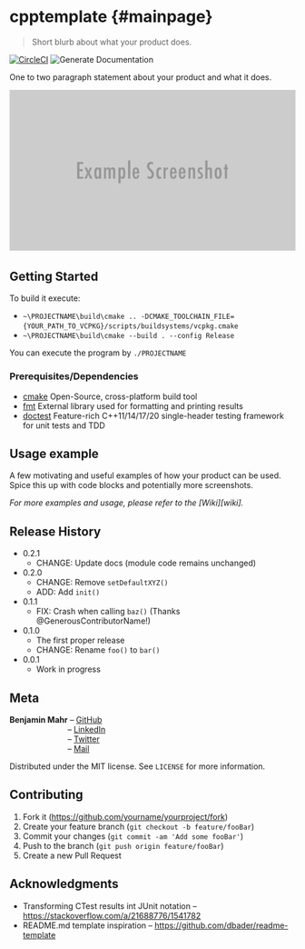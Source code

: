 # cpptemplate {#mainpage}
> Short blurb about what your product does.

[![CircleCI](https://circleci.com/gh/circleci/circleci-docs.svg?style=svg)](https://circleci.com/gh/Ben1980/cpptemplate)
![Generate Documentation](https://github.com/Ben1980/cpptemplate/workflows/Generate%20Documentation/badge.svg)

One to two paragraph statement about your product and what it does.

![](images/header.png)

## Getting Started

To build it execute:
- `~\PROJECTNAME\build\cmake .. -DCMAKE_TOOLCHAIN_FILE={YOUR_PATH_TO_VCPKG}/scripts/buildsystems/vcpkg.cmake`
- `~\PROJECTNAME\build\cmake --build . --config Release`

You can execute the program by `./PROJECTNAME`

### Prerequisites/Dependencies

- [cmake](https://cmake.org/) Open-Source, cross-platform build tool
- [fmt](https://fmt.dev/latest/index.html) External library used for formatting and printing results
- [doctest](https://github.com/onqtam/doctest) Feature-rich C++11/14/17/20 single-header testing framework for unit tests and TDD

## Usage example

A few motivating and useful examples of how your product can be used. Spice this up with code blocks and potentially more screenshots.

_For more examples and usage, please refer to the [Wiki][wiki]._

## Release History

* 0.2.1
    * CHANGE: Update docs (module code remains unchanged)
* 0.2.0
    * CHANGE: Remove `setDefaultXYZ()`
    * ADD: Add `init()`
* 0.1.1
    * FIX: Crash when calling `baz()` (Thanks @GenerousContributorName!)
* 0.1.0
    * The first proper release
    * CHANGE: Rename `foo()` to `bar()`
* 0.0.1
    * Work in progress

## Meta

**Benjamin Mahr** – [GitHub](https://github.com/Ben1980)  
&nbsp;&nbsp;&nbsp;&nbsp;&nbsp;&nbsp;&nbsp;&nbsp;&nbsp;&nbsp;&nbsp;&nbsp;&nbsp;&nbsp;&nbsp;&nbsp;&nbsp;&nbsp;&nbsp;&nbsp;&nbsp;&nbsp;&nbsp;&nbsp;&nbsp;&nbsp;– [LinkedIn](https://www.linkedin.com/in/benjamin-mahr-728a1639/)  
&nbsp;&nbsp;&nbsp;&nbsp;&nbsp;&nbsp;&nbsp;&nbsp;&nbsp;&nbsp;&nbsp;&nbsp;&nbsp;&nbsp;&nbsp;&nbsp;&nbsp;&nbsp;&nbsp;&nbsp;&nbsp;&nbsp;&nbsp;&nbsp;&nbsp;&nbsp;– [Twitter](https://twitter.com/BenMahr)  
&nbsp;&nbsp;&nbsp;&nbsp;&nbsp;&nbsp;&nbsp;&nbsp;&nbsp;&nbsp;&nbsp;&nbsp;&nbsp;&nbsp;&nbsp;&nbsp;&nbsp;&nbsp;&nbsp;&nbsp;&nbsp;&nbsp;&nbsp;&nbsp;&nbsp;&nbsp;– [Mail](ben.amhr@gmail.com)

Distributed under the MIT license. See ``LICENSE`` for more information.

## Contributing

1. Fork it (<https://github.com/yourname/yourproject/fork>)
2. Create your feature branch (`git checkout -b feature/fooBar`)
3. Commit your changes (`git commit -am 'Add some fooBar'`)
4. Push to the branch (`git push origin feature/fooBar`)
5. Create a new Pull Request

<!-- Markdown link & img dfn's -->
<!--[circleci-url]: (https://circleci.com/gh/Ben1980/cpptemplate)
[circleci-image]: (https://circleci.com/gh/circleci/circleci-docs.svg?style=svg)
[doc-image]: (https://github.com/Ben1980/cpptemplate/workflows/Generate%20Documentation/badge.svg)-->

## Acknowledgments

- Transforming CTest results int JUnit notation – https://stackoverflow.com/a/21688776/1541782
- README.md template inspiration – https://github.com/dbader/readme-template
